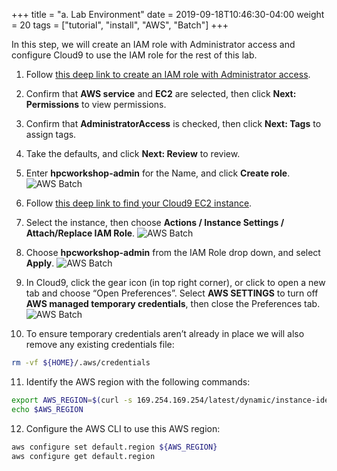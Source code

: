+++
title = "a. Lab Environment"
date = 2019-09-18T10:46:30-04:00
weight = 20
tags = ["tutorial", "install", "AWS", "Batch"]
+++

In this step, we will create an IAM role with Administrator access and configure Cloud9 to use the IAM role for the rest of this lab.

1. Follow [this deep link to create an IAM role with Administrator access](https://console.aws.amazon.com/iam/home#/roles$new?step=review&commonUseCase=EC2%2BEC2&selectedUseCase=EC2&policies=arn:aws:iam::aws:policy%2FAdministratorAccess).

2. Confirm that **AWS service** and **EC2** are selected, then click **Next: Permissions** to view permissions.

3. Confirm that **AdministratorAccess** is checked, then click **Next: Tags** to assign tags.

4. Take the defaults, and click **Next: Review** to review.

5. Enter **hpcworkshop-admin** for the Name, and click **Create role**. 
![AWS Batch](/images/aws-batch/iam-role-1.png)

6. Follow [this deep link to find your Cloud9 EC2 instance](https://console.aws.amazon.com/ec2/v2/home?#Instances:search=cloud9;sort=desc:launchTime).

7. Select the instance, then choose **Actions / Instance Settings / Attach/Replace IAM Role**. 
![AWS Batch](/images/aws-batch/iam-role-2.png)

8. Choose **hpcworkshop-admin** from the IAM Role drop down, and select **Apply**.
![AWS Batch](/images/aws-batch/iam-role-3.png)

9. In Cloud9, click the gear icon (in top right corner), or click to open a new tab and choose “Open Preferences”. Select **AWS SETTINGS** to turn off **AWS managed temporary credentials**, then close the Preferences tab.
![AWS Batch](/images/aws-batch/c9disableiam.png)

10. To ensure temporary credentials aren’t already in place we will also remove any existing credentials file:

```bash
rm -vf ${HOME}/.aws/credentials
```

11. Identify the AWS region with the following commands:

```bash
export AWS_REGION=$(curl -s 169.254.169.254/latest/dynamic/instance-identity/document | jq -r '.region')
echo $AWS_REGION
```

12. Configure the AWS CLI to use this AWS region:

```bash
aws configure set default.region ${AWS_REGION}
aws configure get default.region
```
